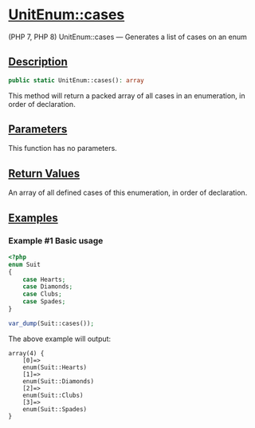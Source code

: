 # [UnitEnum::cases](#UnitEnum::cases)

(PHP 7, PHP 8)
UnitEnum::cases — Generates a list of cases on an enum

## [Description](#Description)

```php
public static UnitEnum::cases(): array
```

This method will return a packed array of all cases in an enumeration, in order of declaration.

## [Parameters](#Parameters)

This function has no parameters.

## [Return Values](#Return-Values)

An array of all defined cases of this enumeration, in order of declaration.

## [Examples](#Examples)

### Example #1 Basic usage

```php
<?php
enum Suit
{
    case Hearts;
    case Diamonds;
    case Clubs;
    case Spades;
}

var_dump(Suit::cases());
```

The above example will output:

```
array(4) {
    [0]=>
    enum(Suit::Hearts)
    [1]=>
    enum(Suit::Diamonds)
    [2]=>
    enum(Suit::Clubs)
    [3]=>
    enum(Suit::Spades)
}
```